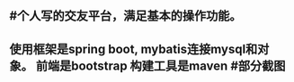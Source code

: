 #个人写的交友平台，满足基本的操作功能。
-------------------------------------
使用框架是spring boot, mybatis连接mysql和对象。
前端是bootstrap
构建工具是maven
#部分截图
-------------------------------------
